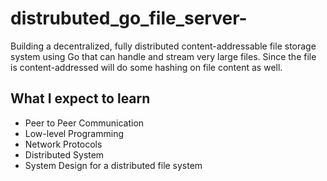 # distrubuted_go_file_server-
Building a decentralized, fully distributed content-addressable file storage system using Go that can handle and stream very large files. Since the file is content-addressed will do some hashing on file content as well.

## What I expect to learn
- Peer to Peer Communication
- Low-level Programming
- Network Protocols
- Distributed System
- System Design for a distributed file system
